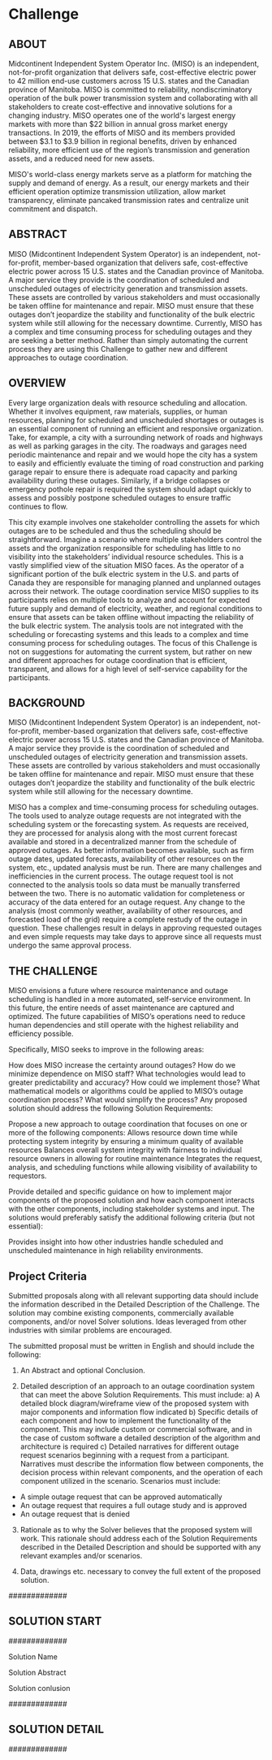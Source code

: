 # Challenge

## ABOUT
Midcontinent Independent System Operator Inc. (MISO) is an independent, not-for-profit organization that delivers safe, cost-effective electric power to 42 million end-use customers across 15 U.S. states and the Canadian province of Manitoba. MISO is committed to reliability, nondiscriminatory operation of the bulk power transmission system and collaborating with all stakeholders to create cost-effective and innovative solutions for a changing industry. MISO operates one of the world's largest energy markets with more than $22 billion in annual gross market energy transactions. In 2019, the efforts of MISO and its members provided between $3.1 to $3.9 billion in regional benefits, driven by enhanced reliability, more efficient use of the region’s transmission and generation assets, and a reduced need for new assets.

MISO's world-class energy markets serve as a platform for matching the supply and demand of energy. As a result, our energy markets and their efficient operation optimize transmission utilization, allow market transparency, eliminate pancaked transmission rates and centralize unit commitment and dispatch.

## ABSTRACT
MISO (Midcontinent Independent System Operator) is an independent, not-for-profit, member-based organization that delivers safe, cost-effective electric power across 15 U.S. states and the Canadian province of Manitoba. A major service they provide is the coordination of scheduled and unscheduled outages of electricity generation and transmission assets. These assets are controlled by various stakeholders and must occasionally be taken offline for maintenance and repair. MISO must ensure that these outages don’t jeopardize the stability and functionality of the bulk electric system while still allowing for the necessary downtime. Currently, MISO has a complex and time consuming process for scheduling outages and they are seeking a better method. Rather than simply automating the current process they are using this Challenge to gather new and different approaches to outage coordination.

## OVERVIEW
Every large organization deals with resource scheduling and allocation. Whether it involves equipment, raw materials, supplies, or human resources, planning for scheduled and unscheduled shortages or outages is an essential component of running an efficient and responsive organization. Take, for example, a city with a surrounding network of roads and highways as well as parking garages in the city. The roadways and garages need periodic maintenance and repair and we would hope the city has a system to easily and efficiently evaluate the timing of road construction and parking garage repair to ensure there is adequate road capacity and parking availability during these outages. Similarly, if a bridge collapses or emergency pothole repair is required the system should adapt quickly to assess and possibly postpone scheduled outages to ensure traffic continues to flow.

This city example involves one stakeholder controlling the assets for which outages are to be scheduled and thus the scheduling should be straightforward. Imagine a scenario where multiple stakeholders control the assets and the organization responsible for scheduling has little to no visibility into the stakeholders’ individual resource schedules. This is a vastly simplified view of the situation MISO faces. As the operator of a significant portion of the bulk electric system in the U.S. and parts of Canada they are responsible for managing planned and unplanned outages across their network. The outage coordination service MISO supplies to its participants relies on multiple tools to analyze and account for expected future supply and demand of electricity, weather, and regional conditions to ensure that assets can be taken offline without impacting the reliability of the bulk electric system. The analysis tools are not integrated with the scheduling or forecasting systems and this leads to a complex and time consuming process for scheduling outages. The focus of this Challenge is not on suggestions for automating the current system, but rather on new and different approaches for outage coordination that is efficient, transparent, and allows for a high level of self-service capability for the participants.

## BACKGROUND

MISO (Midcontinent Independent System Operator) is an independent, not-for-profit, member-based organization that delivers safe, cost-effective electric power across 15 U.S. states and the Canadian province of Manitoba. A major service they provide is the coordination of scheduled and unscheduled outages of electricity generation and transmission assets. These assets are controlled by various stakeholders and must occasionally be taken offline for maintenance and repair. MISO must ensure that these outages don’t jeopardize the stability and functionality of the bulk electric system while still allowing for the necessary downtime.

MISO has a complex and time-consuming process for scheduling outages. The tools used to analyze outage requests are not integrated with the scheduling system or the forecasting system.  As requests are received, they are processed for analysis along with the most current forecast available and stored in a decentralized manner from the schedule of approved outages. As better information becomes available, such as firm outage dates, updated forecasts, availability of other resources on the system, etc., updated analysis must be run. There are many challenges and inefficiencies in the current process. The outage request tool is not connected to the analysis tools so data must be manually transferred between the two. There is no automatic validation for completeness or accuracy of the data entered for an outage request. Any change to the analysis (most commonly weather, availability of other resources, and forecasted load of the grid) require a complete restudy of the outage in question. These challenges result in delays in approving requested outages and even simple requests may take days to approve since all requests must undergo the same approval process.

## THE CHALLENGE
MISO envisions a future where resource maintenance and outage scheduling is handled in a more automated, self-service environment. In this future, the entire needs of asset maintenance are captured and optimized. The future capabilities of MISO’s operations need to reduce human dependencies and still operate with the highest reliability and efficiency possible.

Specifically, MISO seeks to improve in the following areas:

How does MISO increase the certainty around outages?
How do we minimize dependence on MISO staff?
What technologies would lead to greater predictability and accuracy? How could we implement those?
What mathematical models or algorithms could be applied to MISO’s outage coordination process?
What would simplify the process?
Any proposed solution should address the following Solution Requirements: 

Propose a new approach to outage coordination that focuses on one or more of the following components:
Allows resource down time while protecting system integrity by ensuring a minimum quality of available resources
Balances overall system integrity with fairness to individual resource owners in allowing for routine maintenance
Integrates the request, analysis, and scheduling functions while allowing visibility of availability to requestors.
 
Provide detailed and specific guidance on how to implement major components of the proposed solution and how each component interacts with the other components, including stakeholder systems and input.
The solutions would preferably satisfy the additional following criteria (but not essential):

Provides insight into how other industries handle scheduled and unscheduled maintenance in high reliability environments.

## Project Criteria

Submitted proposals along with all relevant supporting data should include the information described in the Detailed Description of the Challenge. The solution may combine existing components, commercially available components, and/or novel Solver solutions. Ideas leveraged from other industries with similar problems are encouraged.

The submitted proposal must be written in English and should include the following:

1) An Abstract and optional Conclusion.

2) Detailed description of an approach to an outage coordination system that can meet the above Solution Requirements. This must include:
a) A detailed block diagram/wireframe view of the proposed system with major components and information flow indicated
b) Specific details of each component and how to implement the functionality of the component. This may include custom or commercial software, and in the case of custom software a detailed description of the algorithm and architecture is required
c) Detailed narratives for different outage request scenarios beginning with a request from a participant. Narratives must describe the information flow between components, the decision process within relevant components, and the operation of each component utilized in the scenario. Scenarios must include:
- A simple outage request that can be approved automatically
- An outage request that requires a full outage study and is approved
- An outage request that is denied
 
3) Rationale as to why the Solver believes that the proposed system will work. This rationale should address each of the Solution Requirements described in the Detailed Description and should be supported with any relevant examples and/or scenarios.

4) Data, drawings etc. necessary to convey the full extent of the proposed solution.

#############
## SOLUTION START
#############

Solution Name

Solution Abstract

Solution conlusion

#############
## SOLUTION DETAIL
#############